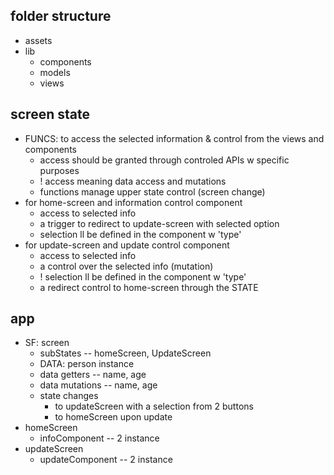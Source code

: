 

## folder structure
+ assets
+ lib
  - components
  - models
  - views


## screen state
+ FUNCS: to access the selected information & control from the views and components
  - access should be granted through controled APIs w specific purposes
  - ! access meaning data access and mutations
  - functions manage upper state control (screen change)
+ for home-screen and information control component 
  - access to selected info
  - a trigger to redirect to update-screen with selected option
  - selection ll be defined in the component w 'type'
+ for update-screen and update control component
  - access to selected info
  - a control over the selected info (mutation)
  - ! selection ll be defined in the component w 'type'
  - a redirect control to home-screen through the STATE 


## app
+ SF: screen
  - subStates -- homeScreen, UpdateScreen
  - DATA: person instance
  - data getters -- name, age
  - data mutations -- name, age
  - state changes
    - to updateScreen with a selection from 2 buttons
    - to homeScreen upon update
+ homeScreen
  - infoComponent -- 2 instance
+ updateScreen
  - updateComponent -- 2 instance